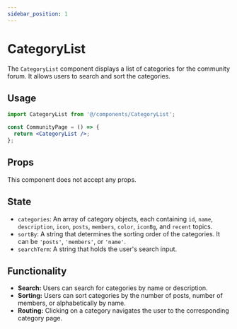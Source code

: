 ```yaml
---
sidebar_position: 1
---
```


# CategoryList

The `CategoryList` component displays a list of categories for the community forum. It allows users to search and sort the categories.

## Usage

```jsx
import CategoryList from '@/components/CategoryList';

const CommunityPage = () => {
  return <CategoryList />;
};
```

## Props

This component does not accept any props.

## State

*   `categories`: An array of category objects, each containing `id`, `name`, `description`, `icon`, `posts`, `members`, `color`, `iconBg`, and `recent` topics.
*   `sortBy`: A string that determines the sorting order of the categories. It can be `'posts'`, `'members'`, or `'name'`.
*   `searchTerm`: A string that holds the user's search input.

## Functionality

*   **Search:** Users can search for categories by name or description.
*   **Sorting:** Users can sort categories by the number of posts, number of members, or alphabetically by name.
*   **Routing:** Clicking on a category navigates the user to the corresponding category page.
